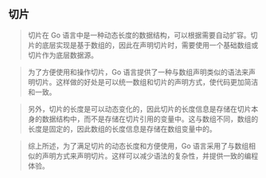 ## 切片

> 切片在 Go 语言中是一种动态长度的数据结构，可以根据需要自动扩容。切片的底层实现是基于数组的，因此在声明切片时，需要使用一个基础数组或切片作为底层数据源。

> 为了方便使用和操作切片，Go 语言提供了一种与数组声明类似的语法来声明切片。这样做的好处是可以统一数组和切片的声明方式，使代码更加简洁和一致。

> 另外，切片的长度是可以动态变化的，因此切片的长度信息是存储在切片本身的数据结构中，而不是存储在切片引用的变量中。这与数组不同，数组的长度是固定的，因此数组的长度信息是存储在数组变量中的。

> 综上所述，为了满足切片的动态长度和方便使用，Go 语言采用了与数组相似的声明方式来声明切片。这样可以减少语法的复杂性，并提供一致的编程体验。
